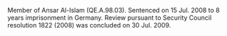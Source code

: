  Member of Ansar Al-Islam (QE.A.98.03). Sentenced on 15 Jul. 2008 to 8 years
imprisonment in Germany. Review pursuant to Security Council resolution 1822 
(2008) was concluded on 30 Jul. 2009. 
